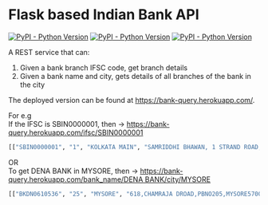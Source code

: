 # Flask based Indian Bank API

[![PyPI - Python Version](https://img.shields.io/pypi/pyversions/Django.svg)](https://github.com/abhishekmaity/backend-assignment)
[![PyPI - Python Version](https://img.shields.io/badge/build-flask%201.0.2-green.svg)](https://github.com/abhishekmaity/backend-assignment)
[![PyPI - Python Version](https://img.shields.io/badge/database-SQLite-lightgrey.svg)](https://github.com/abhishekmaity/backend-assignment)

A REST service that can:
1. Given a bank branch IFSC code, get branch details
2. Given a bank name and city, gets details of all branches of the bank in the city

The deployed version can be found at https://bank-query.herokuapp.com/. <br>



For e.g<br>
If the IFSC is SBIN0000001, then → https://bank-query.herokuapp.com/ifsc/SBIN0000001
``` bash
[["SBIN0000001", "1", "KOLKATA MAIN", "SAMRIDDHI BHAWAN, 1 STRAND ROAD, KOLKATA 700 001", "KOLKATA", "KOLKATA", "WEST BENGAL", "STATE BANK OF INDIA"]]
```
OR<br>
To get DENA BANK in MYSORE, then → [https://bank-query.herokuapp.com/bank_name/DENA BANK/city/MYSORE](https://bank-query.herokuapp.com/bank_name/DENA%20BANK/city/MYSORE)
``` bash
[["BKDN0610536", "25", "MYSORE", "618,CHAMRAJA DROAD,PBNO205,MYSORE570024", "MYSORE", "MYSORE", "KARNATAKA", "DENA BANK"], ["BKDN0611872", "25", "RAMAKRISHNA NAGAR MYSROE", "DARSHANA NO 10 VASU LAYOUT RAMAKRISHNA NAGAR VISWAMANAVA DOUBLE ROAD MYSORE 570022", "MYSORE", "MYSORE", "KARNATAKA", "DENA BANK"]]
```


